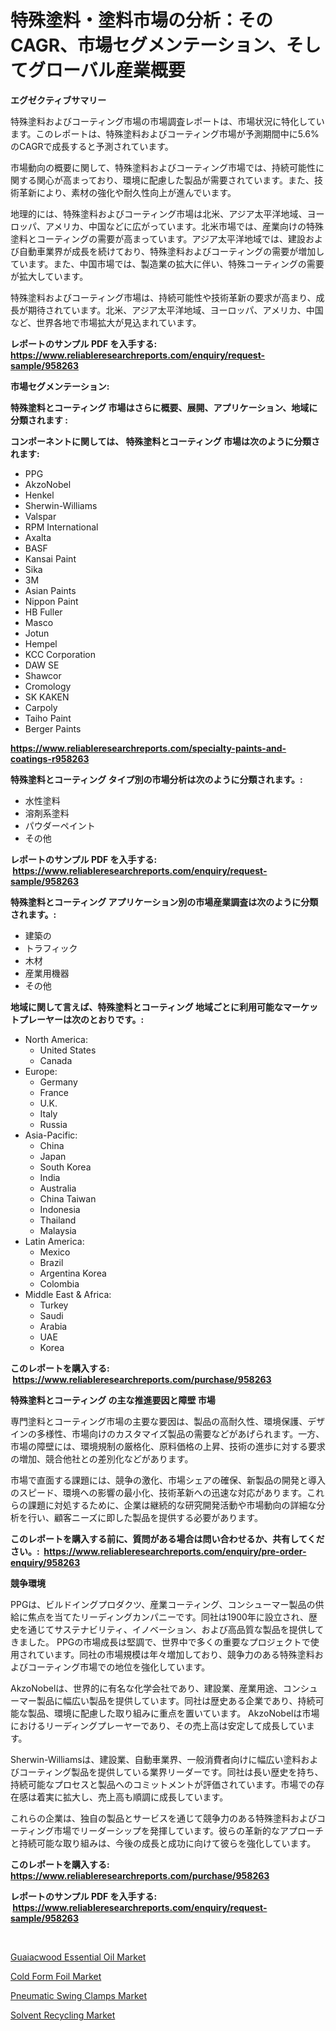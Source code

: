 <p><h1>特殊塗料・塗料市場の分析：そのCAGR、市場セグメンテーション、そしてグローバル産業概要</h1></p><p><strong>エグゼクティブサマリー</strong></p>
<p><p>特殊塗料およびコーティング市場の市場調査レポートは、市場状況に特化しています。このレポートは、特殊塗料およびコーティング市場が予測期間中に5.6%のCAGRで成長すると予測されています。</p><p>市場動向の概要に関して、特殊塗料およびコーティング市場では、持続可能性に関する関心が高まっており、環境に配慮した製品が需要されています。また、技術革新により、素材の強化や耐久性向上が進んでいます。</p><p>地理的には、特殊塗料およびコーティング市場は北米、アジア太平洋地域、ヨーロッパ、アメリカ、中国などに広がっています。北米市場では、産業向けの特殊塗料とコーティングの需要が高まっています。アジア太平洋地域では、建設および自動車業界が成長を続けており、特殊塗料およびコーティングの需要が増加しています。また、中国市場では、製造業の拡大に伴い、特殊コーティングの需要が拡大しています。</p><p>特殊塗料およびコーティング市場は、持続可能性や技術革新の要求が高まり、成長が期待されています。北米、アジア太平洋地域、ヨーロッパ、アメリカ、中国など、世界各地で市場拡大が見込まれています。</p></p>
<p><strong>レポートのサンプル PDF を入手する: <a href="https://www.reliableresearchreports.com/enquiry/request-sample/958263">https://www.reliableresearchreports.com/enquiry/request-sample/958263</a></strong></p>
<p><strong>市場セグメンテーション:</strong></p>
<p><strong> 特殊塗料とコーティング 市場はさらに概要、展開、アプリケーション、地域に分類されます :</strong></p>
<p><strong>コンポーネントに関しては、 特殊塗料とコーティング 市場は次のように分類されます: &nbsp;</strong></p>
<p><ul><li>PPG</li><li>AkzoNobel</li><li>Henkel</li><li>Sherwin-Williams</li><li>Valspar</li><li>RPM International</li><li>Axalta</li><li>BASF</li><li>Kansai Paint</li><li>Sika</li><li>3M</li><li>Asian Paints</li><li>Nippon Paint</li><li>HB Fuller</li><li>Masco</li><li>Jotun</li><li>Hempel</li><li>KCC Corporation</li><li>DAW SE</li><li>Shawcor</li><li>Cromology</li><li>SK KAKEN</li><li>Carpoly</li><li>Taiho Paint</li><li>Berger Paints</li></ul></p>
<p><strong><a href="https://www.reliableresearchreports.com/specialty-paints-and-coatings-r958263">https://www.reliableresearchreports.com/specialty-paints-and-coatings-r958263</a></strong></p>
<p><strong> 特殊塗料とコーティング タイプ別の市場分析は次のように分類されます。:</strong></p>
<p><ul><li>水性塗料</li><li>溶剤系塗料</li><li>パウダーペイント</li><li>その他</li></ul></p>
<p><strong>レポートのサンプル PDF を入手する: &nbsp;<a href="https://www.reliableresearchreports.com/enquiry/request-sample/958263">https://www.reliableresearchreports.com/enquiry/request-sample/958263</a></strong></p>
<p><strong> 特殊塗料とコーティング アプリケーション別の市場産業調査は次のように分類されます。:</strong></p>
<p><ul><li>建築の</li><li>トラフィック</li><li>木材</li><li>産業用機器</li><li>その他</li></ul></p>
<p><strong>地域に関して言えば、特殊塗料とコーティング 地域ごとに利用可能なマーケットプレーヤーは次のとおりです。:</strong></p>
<p><ul>
    <li>
        North America:
        <ul>
            <li>United States</li>
            <li>Canada</li>
        </ul>
    </li>
    <li>
        Europe:
        <ul>
            <li>Germany</li>
            <li>France</li>
            <li>U.K.</li>
            <li>Italy</li>
            <li>Russia</li>
        </ul>
    </li>
    <li>
        Asia-Pacific:
        <ul>
            <li>China</li>
            <li>Japan</li>
            <li>South Korea</li>
            <li>India</li>
            <li>Australia</li>
            <li>China Taiwan</li>
            <li>Indonesia</li>
            <li>Thailand</li>
            <li>Malaysia</li>
        </ul>
    </li>
    <li>
        Latin America:
        <ul>
            <li>Mexico</li>
            <li>Brazil</li>
            <li>Argentina Korea</li>
            <li>Colombia</li>
        </ul>
    </li>
    <li>
        Middle East & Africa:
        <ul>
            <li>Turkey</li>
            <li>Saudi</li>
            <li>Arabia</li>
            <li>UAE</li>
            <li>Korea</li>
        </ul>
    </li>
    </ul></p>
<p><strong>このレポートを購入する: &nbsp;<a href="https://www.reliableresearchreports.com/purchase/958263">https://www.reliableresearchreports.com/purchase/958263</a></strong></p>
<p><strong>特殊塗料とコーティング の主な推進要因と障壁 市場</strong></p>
<p><p>専門塗料とコーティング市場の主要な要因は、製品の高耐久性、環境保護、デザインの多様性、市場向けのカスタマイズ製品の需要などがあげられます。一方、市場の障壁には、環境規制の厳格化、原料価格の上昇、技術の進歩に対する要求の増加、競合他社との差別化などがあります。</p><p>市場で直面する課題には、競争の激化、市場シェアの確保、新製品の開発と導入のスピード、環境への影響の最小化、技術革新への迅速な対応があります。これらの課題に対処するために、企業は継続的な研究開発活動や市場動向の詳細な分析を行い、顧客ニーズに即した製品を提供する必要があります。</p></p>
<p><strong>このレポートを購入する前に、質問がある場合は問い合わせるか、共有してください。:&nbsp; <a href="https://www.reliableresearchreports.com/enquiry/pre-order-enquiry/958263">https://www.reliableresearchreports.com/enquiry/pre-order-enquiry/958263</a></strong></p>
<p><strong>競争環境</strong></p>
<p><p>PPGは、ビルドイングプロダクツ、産業コーティング、コンシューマー製品の供給に焦点を当てたリーディングカンパニーです。同社は1900年に設立され、歴史を通じてサステナビリティ、イノベーション、および高品質な製品を提供してきました。 PPGの市場成長は堅調で、世界中で多くの重要なプロジェクトで使用されています。同社の市場規模は年々増加しており、競争力のある特殊塗料およびコーティング市場での地位を強化しています。</p><p>AkzoNobelは、世界的に有名な化学会社であり、建設業、産業用途、コンシューマー製品に幅広い製品を提供しています。同社は歴史ある企業であり、持続可能な製品、環境に配慮した取り組みに重点を置いています。 AkzoNobelは市場におけるリーディングプレーヤーであり、その売上高は安定して成長しています。</p><p>Sherwin-Williamsは、建設業、自動車業界、一般消費者向けに幅広い塗料およびコーティング製品を提供している業界リーダーです。同社は長い歴史を持ち、持続可能なプロセスと製品へのコミットメントが評価されています。市場での存在感は着実に拡大し、売上高も順調に成長しています。</p><p>これらの企業は、独自の製品とサービスを通じて競争力のある特殊塗料およびコーティング市場でリーダーシップを発揮しています。彼らの革新的なアプローチと持続可能な取り組みは、今後の成長と成功に向けて彼らを強化しています。</p></p>
<p><strong>このレポートを購入する: &nbsp; <a href="https://www.reliableresearchreports.com/purchase/958263">https://www.reliableresearchreports.com/purchase/958263</a></strong></p>
<p><strong>レポートのサンプル PDF を入手する: &nbsp;<a href="https://www.reliableresearchreports.com/enquiry/request-sample/958263">https://www.reliableresearchreports.com/enquiry/request-sample/958263</a></strong><strong></strong></p>
<p>&nbsp;</p>
<p><p><a href="https://issuu.com/reportprime-2/docs/guaiacwood-essential-oil-market-size-2030.pptx">Guaiacwood Essential Oil Market</a></p><p><a href="https://issuu.com/reportprime-2/docs/cold-form-foil-market-size-2030.pptx">Cold Form Foil Market</a></p><p><a href="https://view.publitas.com/reportprime-1/pneumatic-swing-clamps-market-research-report-provides-thorough-industry-overview-which-offers-an-in-depth-analysis-of-product-trends-and-new-market-divisions/">Pneumatic Swing Clamps Market</a></p><p><a href="https://sudsy-motorcycle-bbc.notion.site/Insights-into-Solvent-Recycling-Market-Size-Analysing-Market-Share-Trends-and-Growth-from-2024-to-cb74a13a5078478e80fb4081ce4a1884">Solvent Recycling Market</a></p></p>